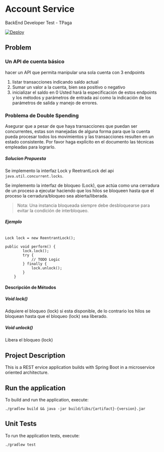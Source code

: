 # Account Service
BackEnd Developer Test - TPaga

[![Deploy](https://www.herokucdn.com/deploy/button.svg)](https://heroku.com/deploy?template=https://github.com/pipecode/tpaga-account-service)

## Problem
### Un API de cuenta básico
hacer un API que permita manipular una sola cuenta con 3 endpoints
1. listar transacciones indicando saldo actual
2. Sumar un valor a la cuenta, bien sea positivo o negativo
3. inicializar el saldo en 0
Usted hará la especificación de estos endpoints y los métodos y parámetros de entrada así
como la indicación de los parámetros de salida y manejo de errores.

### Problema de Double Spending
Asegurar que a pesar de que haya transacciones que puedan ser concurrentes, estas son
manejadas de alguna forma para que la cuenta pueda procesar todos los movimientos y las
transacciones resulten en un estado consistente. Por favor haga explícito en el documento
las técnicas empleadas para lograrlo.

##### Solucion Propuesta
Se implemento la interfaz Lock y ReetrantLock del api ```java.util.concurrent.locks```.
 
Se implemento la interfaz de bloqueo (Lock), que actúa como una cerradura de un proceso a ejecutar haciendo que los hilos se bloqueen hasta que el proceso la cerradura/bloqueo sea abierta/liberada.

>Nota: Una instancia bloqueada siempre debe desbloquearse para evitar la condición de interbloqueo.

##### Ejemplo
```

Lock lock = new ReentrantLock();

public void perform() {
        lock.lock();
        try {
            // TODO Logic
        } finally {
            lock.unlock();
        }
    }
```

#### Descripción de Métodos

##### Void lock()
Adquiere el bloqueo (lock) si esta disponible, de lo contrario los hilos se bloquean hasta que el bloqueo (lock) sea liberado.
##### Void unlock()
Libera el bloqueo (lock)
## Project Description
This is a REST ervice application builds with Spring Boot in a microservice oriented architecture.

## Run the application
To build and run the application, execute:

```
./gradlew build && java -jar build/libs/{artifact}-{version}.jar
```

## Unit Tests
To run the application tests, execute:

```
./gradlew test
```